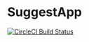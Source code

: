 # SuggestApp

[![CircleCI Build Status](https://circleci.com/gh/DeployChef/SuggestApp.svg?style=shield)](https://circleci.com/gh/DeployChef/SuggestApp)

